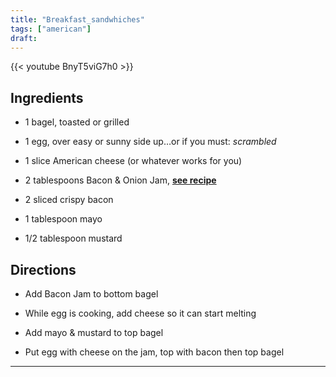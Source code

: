 ```yaml
---
title: "Breakfast_sandwhiches"
tags: ["american"]
draft: 
---
```


{{< youtube BnyT5viG7h0 >}}

## Ingredients 

- 1 bagel, toasted or grilled

- 1 egg, over easy or sunny side up…or if you must: _scrambled_

- 1 slice American cheese (or whatever works for you)

- 2 tablespoons Bacon & Onion Jam, [**see recipe**](https://www.thecookingguy.com/cookbook/2020/6/22/bacon-amp-onion-jam?rq=bacon%20%26%20onion%20jam)

- 2 sliced crispy bacon

- 1 tablespoon mayo

- 1/2 tablespoon mustard

## Directions

-   Add Bacon Jam to bottom bagel
    
-   While egg is cooking, add cheese so it can start melting
    
-   Add mayo & mustard to top bagel
    
-   Put egg with cheese on the jam, top with bacon then top bagel


---
